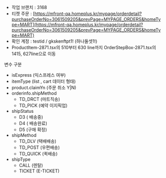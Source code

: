 

- 작업 브랜치 : 3168
- 티켓 주문 : [https://mfront-qa.homeplus.kr/mypage/orderdetail?purchaseOrderNo=3061509205&prevPage=MYPAGE_ORDERS&homeType=MART](https://mfront-qa.homeplus.kr/mypage/orderdetail?purchaseOrderNo=3061509205&prevPage=MYPAGE_ORDERS&homeType=MART)
- 확인 계정 : testid / gkskenftpt1! (하나둘셋1!)
- ProductItem-2871.tsx의 510부터 630 line까지 OrderStepBox-2871.tsx의 1415, 627line으로 이동

변수 구분

- isExpress (익스프레스 여부)
- itemType (list , cart 데이터 형태)
- product.claimYn (주문 취소  Y|N)
- orderinfo.shipMethod
	- TD_DRCT (마트직송)
	- TD_PICK (예약 이지픽업)
- shipStatus
	- D3 ( 배송중)
	- D4 ( 배송완료)
	- D5 (구매 확정)
- shipMethod
	- TD_DLV (택배배송)
	- TD_POST (우편배송)
	- TD_QUICK (퀵배송)
- shipType
	- CALL (렌탈)
	- TICKET (E-TICKET)

